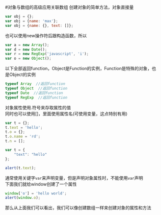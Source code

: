 #对象与数组的高级应用关联数组
创建对象的简单方法，对象直接量
```js
var obj = {};
var obj = {name: 'max'};
var obj = {name: {}, text: []};
```
也可以使用new操作符后跟构造函数，所以
```js
var a = new Array();
var d = new Date();
var r = new RegExp('javascript', 'i');
var o = new Object();
```
以下全部返回function，Object是Function的实例，Function是特殊的对象，也是Object的实例 
```js
typeof Array  //返回function
typeof Object  //返回function
typeof Date  //返回function
typeof RegExp  //返回function
```
对象属性使用.符号来存取属性的值            
同时也可以使用[]，里面使用属性名(可使用变量，这点特别有用)       
```js
var t = {};
t.text = 'hello';
t.o = {};
t.o.name = 'rd';
t.n = [];

var t = {
	"text": "hello"
};

alert(t.text);
```
通常使用关键字`var`来声明变量，但是声明对象属性时，不能使用`var`声明       
下面我们就给window创建了一个属性            
```js
window['o'] = 'hello world';
alert(window.o);
```
那么从上面我们可以看出，我们可以像创建数组一样来创建对象的属性和方法
